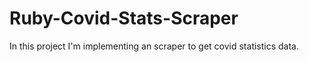 # Ruby-Covid-Stats-Scraper
In this project I'm implementing an scraper to get covid statistics data.
